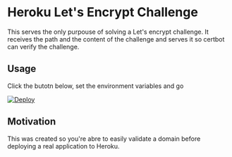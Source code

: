 # Heroku Let's Encrypt Challenge

This serves the only purpouse of solving a Let's encrypt challenge. It receives the path and the content of the challenge and serves it so certbot can verify the challenge.

## Usage

Click the butotn below, set the environment variables and go

[![Deploy](https://www.herokucdn.com/deploy/button.svg)](https://heroku.com/deploy?template=https://github.com/rjmunhoz/heroku-letsencrypt-challenge)

## Motivation

This was created so you're abre to easily validate a domain before deploying a real application to Heroku.
